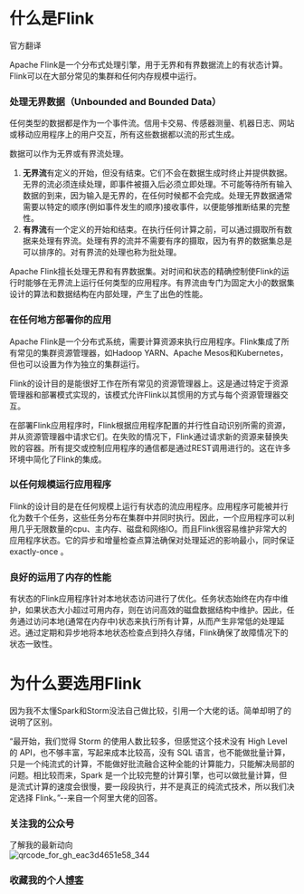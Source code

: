 # 什么是Flink
官方翻译

Apache Flink是一个分布式处理引擎，用于无界和有界数据流上的有状态计算。Flink可以在大部分常见的集群和任何内存规模中运行。  
### 处理无界数据（Unbounded and Bounded Data）
任何类型的数据都是作为一个事件流。信用卡交易、传感器测量、机器日志、网站或移动应用程序上的用户交互，所有这些数据都以流的形式生成。  

数据可以作为无界或有界流处理。
  1. **无界流**有定义的开始，但没有结束。它们不会在数据生成时终止并提供数据。无界的流必须连续处理，即事件被摄入后必须立即处理。不可能等待所有输入数据的到来，因为输入是无界的，在任何时候都不会完成。处理无界数据通常需要以特定的顺序(例如事件发生的顺序)接收事件，以便能够推断结果的完整性。
  2. **有界流**有一个定义的开始和结束。在执行任何计算之前，可以通过摄取所有数据来处理有界流。处理有界的流并不需要有序的摄取，因为有界的数据集总是可以排序的。对有界流的处理也称为批处理。
  [](https://flink.apache.org/img/bounded-unbounded.png)

Apache Flink擅长处理无界和有界数据集。对时间和状态的精确控制使Flink的运行时能够在无界流上运行任何类型的应用程序。有界流由专门为固定大小的数据集设计的算法和数据结构在内部处理，产生了出色的性能。

### 在任何地方部署你的应用
Apache Flink是一个分布式系统，需要计算资源来执行应用程序。Flink集成了所有常见的集群资源管理器，如Hadoop YARN、Apache Mesos和Kubernetes，但也可以设置为作为独立的集群运行。

Flink的设计目的是能很好工作在所有常见的资源管理器上。这是通过特定于资源管理器和部署模式实现的，该模式允许Flink以其惯用的方式与每个资源管理器交互。

在部署Flink应用程序时，Flink根据应用程序配置的并行性自动识别所需的资源，并从资源管理器中请求它们。在失败的情况下，Flink通过请求新的资源来替换失败的容器。所有提交或控制应用程序的通信都是通过REST调用进行的。这在许多环境中简化了Flink的集成。

### 以任何规模运行应用程序
Flink的设计目的是在任何规模上运行有状态的流应用程序。应用程序可能被并行化为数千个任务，这些任务分布在集群中并同时执行。因此，一个应用程序可以利用几乎无限数量的cpu、主内存、磁盘和网络IO。而且Flink很容易维护非常大的应用程序状态。它的异步和增量检查点算法确保对处理延迟的影响最小，同时保证exactly-once 。

### 良好的运用了内存的性能
有状态的Flink应用程序针对本地状态访问进行了优化。任务状态始终在内存中维护，如果状态大小超过可用内存，则在访问高效的磁盘数据结构中维护。因此，任务通过访问本地(通常在内存中)状态来执行所有计算，从而产生非常低的处理延迟。通过定期和异步地将本地状态检查点到持久存储，Flink确保了故障情况下的状态一致性。
[](https://flink.apache.org/img/local-state.png)

# 为什么要选用Flink
因为我不太懂Spark和Storm没法自己做比较，引用一个大佬的话。简单却明了的说明了区别。  

“最开始，我们觉得 Storm 的使用人数比较多，但感觉这个技术没有 High Level 的 API，也不够丰富，写起来成本比较高，没有 SQL 语言，也不能做批量计算，只是一个纯流式的计算，不能做好批流融合这种全能的计算能力，只能解决局部的问题。相比较而来，Spark 是一个比较完整的计算引擎，也可以做批量计算，但是流式计算的速度会很慢，要一段段执行，并不是真正的纯流式技术，所以我们决定选择 Flink。”--来自一个阿里大佬的回答。

### 关注我的公众号
了解我的最新动向  
![qrcode_for_gh_eac3d4651e58_344](http://qiniu.lgwen.cn/wechat/qrcode_for_gh_eac3d4651e58_344-416a7124e3704fdf96d24e5c87246e86.jpg)
### 收藏我的个人[博客](http://lgwen.cn)
